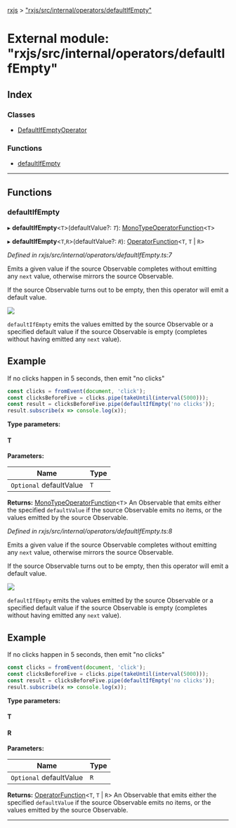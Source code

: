 [rxjs](../README.md) > ["rxjs/src/internal/operators/defaultIfEmpty"](../modules/_rxjs_src_internal_operators_defaultifempty_.md)

# External module: "rxjs/src/internal/operators/defaultIfEmpty"

## Index

### Classes

* [DefaultIfEmptyOperator](../classes/_rxjs_src_internal_operators_defaultifempty_.defaultifemptyoperator.md)

### Functions

* [defaultIfEmpty](_rxjs_src_internal_operators_defaultifempty_.md#defaultifempty)

---

## Functions

<a id="defaultifempty"></a>

###  defaultIfEmpty

▸ **defaultIfEmpty**<`T`>(defaultValue?: *`T`*): [MonoTypeOperatorFunction](../interfaces/_rxjs_src_internal_types_.monotypeoperatorfunction.md)<`T`>

▸ **defaultIfEmpty**<`T`,`R`>(defaultValue?: *`R`*): [OperatorFunction](../interfaces/_rxjs_src_internal_types_.operatorfunction.md)<`T`, `T` \| `R`>

*Defined in rxjs/src/internal/operators/defaultIfEmpty.ts:7*

Emits a given value if the source Observable completes without emitting any `next` value, otherwise mirrors the source Observable.

If the source Observable turns out to be empty, then this operator will emit a default value.

![](defaultIfEmpty.png)

`defaultIfEmpty` emits the values emitted by the source Observable or a specified default value if the source Observable is empty (completes without having emitted any `next` value).

Example
-------

If no clicks happen in 5 seconds, then emit "no clicks"

```javascript
const clicks = fromEvent(document, 'click');
const clicksBeforeFive = clicks.pipe(takeUntil(interval(5000)));
const result = clicksBeforeFive.pipe(defaultIfEmpty('no clicks'));
result.subscribe(x => console.log(x));
```

**Type parameters:**

#### T 
**Parameters:**

| Name | Type |
| ------ | ------ |
| `Optional` defaultValue | `T` |

**Returns:** [MonoTypeOperatorFunction](../interfaces/_rxjs_src_internal_types_.monotypeoperatorfunction.md)<`T`>
An Observable that emits either the specified
`defaultValue` if the source Observable emits no items, or the values emitted
by the source Observable.

*Defined in rxjs/src/internal/operators/defaultIfEmpty.ts:8*

Emits a given value if the source Observable completes without emitting any `next` value, otherwise mirrors the source Observable.

If the source Observable turns out to be empty, then this operator will emit a default value.

![](defaultIfEmpty.png)

`defaultIfEmpty` emits the values emitted by the source Observable or a specified default value if the source Observable is empty (completes without having emitted any `next` value).

Example
-------

If no clicks happen in 5 seconds, then emit "no clicks"

```javascript
const clicks = fromEvent(document, 'click');
const clicksBeforeFive = clicks.pipe(takeUntil(interval(5000)));
const result = clicksBeforeFive.pipe(defaultIfEmpty('no clicks'));
result.subscribe(x => console.log(x));
```

**Type parameters:**

#### T 
#### R 
**Parameters:**

| Name | Type |
| ------ | ------ |
| `Optional` defaultValue | `R` |

**Returns:** [OperatorFunction](../interfaces/_rxjs_src_internal_types_.operatorfunction.md)<`T`, `T` \| `R`>
An Observable that emits either the specified
`defaultValue` if the source Observable emits no items, or the values emitted
by the source Observable.

___

